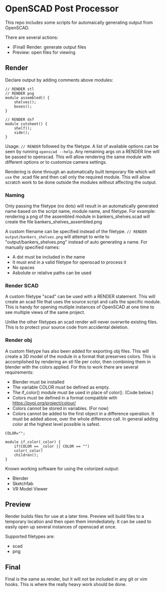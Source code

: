# OpenSCAD Post Processor

This repo includes some scripts for automaically generating output from OpenSCAD.

There are several actions:
* (Final) Render: generate output files
* Preview: open files for viewing

## Render
Declare output by adding comments above modules:

```
// RENDER stl 
// RENDER png 
module assembled() {
    shelves();
    boxes();
}

// RENDER dxf
module cutsheet() {
    shelf();
    side();
}
```

Usage: `// RENDER` followed by the filetype. A list of available options can be seen by running `openscad --help`.  Any remaining args on a RENDER line will be passed to openscad.  This will allow rendering the same module with different options or to customize camera settings.

Rendering is done through an automatically built temporary file which will `use` the .scad file and then call only the required module.  This will allow scratch work to be done outside the modules without affecting the output.

### Naming

Only passing the filetype (no dots) will result in an automatically generated name based on the script name, module name, and filetype.  For example: rendering a png of the assembled module in bankers_shelves.scad will create the file bankers_shelves_assembled.png 

A custom filename can be specified instead of the filetype.  `// RENDER output/bankers_shelves.png` will attempt to write to "output/bankers_shelves.png" instead of auto generating a name.  For manually specified names:
* A dot must be included in the name
* It must end in a valid filetype for openscad to process it
* No spaces
* Asbolute or relative paths can be used

### Render SCAD

A custom filetype "scad" can be used with a RENDER statement.  This will create an scad file that uses the source script and calls the specific module.  This is handy for opening mutliple instances of OpenSCAD at one time to see multiple views of the same project.

Unlike the other filetypes an scad render will never overwrite existing files.  This is to protect your source code from accidental deletion.

### Render obj

A custom filetype has also been added for exporting obj files.  This will create a 3D model of the module in a format that preserves colors.  This is accomplished by rendering an stl file per color, then combining them in blender with the colors applied.  For this to work there are several requirements:

* Blender must be installed
* The variable COLOR must be defined as empty.
* The if_color() module must be used in place of color().  (Code below.)
* Colors must be defined in a format compatible with https://pypi.org/project/colour/
* Colors cannot be stored in variables. (For now)
* Colors cannot be added to the first object in a difference operation.  It must be added above, over the whole difference call.  In general adding color at the highest level possible is safest.

```
COLOR="";

module if_color(_color) {
    if(COLOR == _color || COLOR == "")
    color(_color)
    children();
}
```

Known working software for using the colorized output:
* Blender
* Sketchfab
* VR Model Viewer

## Preview

Render builds files for use at a later time.  Preview will build files to a temporary location and then open them immdediately.  It can be used to easily open up several instances of openscad at once.

Supported filetypes are:
* scad
* png

## Final

Final is the same as render, but it will not be included in any git or vim hooks.  This is where the really heavy work should be done.
